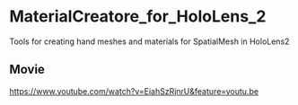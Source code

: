 # MaterialCreatore_for_HoloLens_2
Tools for creating hand meshes and materials for SpatialMesh in HoloLens2

## Movie

https://www.youtube.com/watch?v=EiahSzRjnrU&feature=youtu.be
